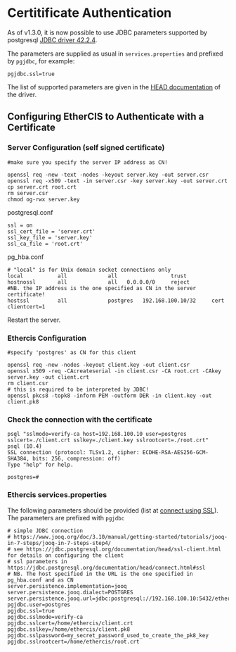 # Certitificate Authentication

As of v1.3.0, it is now possible to use JDBC parameters supported by postgresql [JDBC driver 42.2.4](https://jdbc.postgresql.org/).

The parameters are supplied as usual in `services.properties` and prefixed by `pgjdbc`, for example:

	pgjdbc.ssl=true

The list of supported parameters are given in the [HEAD documentation](https://jdbc.postgresql.org/documentation/head/index.html) of the driver.

## Configuring EtherCIS to Authenticate with a Certificate

### Server Configuration (self signed certificate)

	#make sure you specify the server IP address as CN!

	openssl req -new -text -nodes -keyout server.key -out server.csr 
	openssl req -x509 -text -in server.csr -key server.key -out server.crt
	cp server.crt root.crt
	rm server.csr
	chmod og-rwx server.key

postgresql.conf

	ssl = on
	ssl_cert_file = 'server.crt'
	ssl_key_file = 'server.key'
	ssl_ca_file = 'root.crt'

pg_hba.conf

	# "local" is for Unix domain socket connections only
	local           all             all                 trust
	hostnossl       all             all   0.0.0.0/0     reject
	#NB. the IP address is the one specified as CN in the server certificate!
	hostssl         all             postgres   192.168.100.10/32     cert clientcert=1

Restart the server.

### Ethercis Configuration

	#specify 'postgres' as CN for this client

	openssl req -new -nodes -keyout client.key -out client.csr 
	openssl x509 -req -CAcreateserial -in client.csr -CA root.crt -CAkey server.key -out client.crt
	rm client.csr
	# this is required to be interpreted by JDBC!
	openssl pkcs8 -topk8 -inform PEM -outform DER -in client.key -out client.pk8

### Check the connection with the certificate

	psql "sslmode=verify-ca host=192.168.100.10 user=postgres sslcert=./client.crt sslkey=./client.key sslrootcert=./root.crt"
	psql (10.4)
	SSL connection (protocol: TLSv1.2, cipher: ECDHE-RSA-AES256-GCM-SHA384, bits: 256, compression: off)
	Type "help" for help.
	
	postgres=#

### Ethercis services.properties

The following parameters should be provided (list at [connect using SSL](https://jdbc.postgresql.org/documentation/head/connect.html#ssl)). The parameters are prefixed with `pgjdbc`

	# simple JDBC connection
	# https://www.jooq.org/doc/3.10/manual/getting-started/tutorials/jooq-in-7-steps/jooq-in-7-steps-step4/
	# see https://jdbc.postgresql.org/documentation/head/ssl-client.html for details on configuring the client
	# ssl parameters in https://jdbc.postgresql.org/documentation/head/connect.html#ssl
	# NB. The host specified in the URL is the one specified in pg_hba.conf and as CN
	server.persistence.implementation=jooq
	server.persistence.jooq.dialect=POSTGRES
	server.persistence.jooq.url=jdbc:postgresql://192.168.100.10:5432/ethercis
	pgjdbc.user=postgres
	pgjdbc.ssl=true
	pgjdbc.sslmode=verify-ca
	pgjdbc.sslcert=/home/ethercis/client.crt
	pgjdbc.sslkey=/home/ethercis/client.pk8
	pgjdbc.sslpassword=my_secret_password_used_to_create_the_pk8_key
	pgjdbc.sslrootcert=/home/ethercis/root.crt

